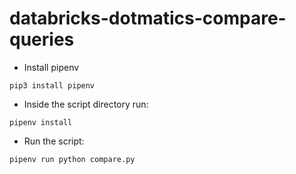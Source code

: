 # databricks-dotmatics-compare-queries

- Install pipenv
```
pip3 install pipenv
```

- Inside the script directory run:
```
pipenv install
```

- Run the script:
```
pipenv run python compare.py
```